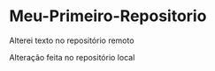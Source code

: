 # Meu-Primeiro-Repositorio
Alterei texto no repositório remoto

Alteração feita no repositório local

